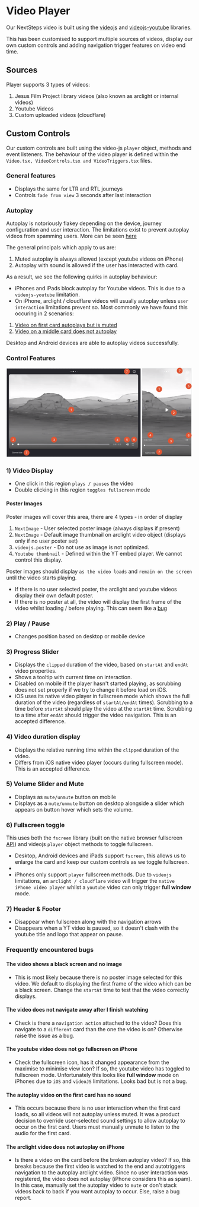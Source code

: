 # Video Player

Our NextSteps video is built using the [videojs](https://github.com/videojs/video.js) and [videojs-youtube](https://github.com/videojs/videojs-youtube) libraries.

This has been customised to support multiple sources of videos, display our own custom controls and adding navigation trigger features on video end time.

## Sources

Player supports 3 types of videos:

1. Jesus Film Project library videos (also known as arclight or internal videos)
2. Youtube Videos
3. Custom uploaded videos (cloudflare)

## Custom Controls

Our custom controls are built using the video-js `player` object, methods and event listeners. The behaviour of the video player is defined within the `Video.tsx, VideoControls.tsx and VideoTriggers.tsx` files.

### General features

- Displays the same for LTR and RTL journeys
- Controls `fade from view` 3 seconds after last interaction

### Autoplay

Autoplay is notoriously flakey depending on the device, journey configuration and user interaction. The limitations exist to prevent autoplay videos from spamming users. More can be seen [here](https://developer.chrome.com/blog/autoplay/)

The general principals which apply to us are:

1. Muted autoplay is always allowed (except youtube videos on iPhone)
2. Autoplay with sound is allowed if the user has interacted with card.

As a result, we see the following quirks in autoplay behaviour:

- iPhones and iPads block autoplay for Youtube videos. This is due to a `videojs-youtube` limitation.
- On iPhone, arclight / cloudflare videos will usually autoplay unless `user interaction` limitations prevent so. Most commonly we have found this occuring in 2 scenarios:

1. [Video on first card autoplays but is muted](#the-autoplay-video-on-the-first-card-has-no-sound)
2. [Video on a middle card does not autoplay](#the-arclight-video-does-not-autoplay-on-iphone)

Desktop and Android devices are able to autoplay videos successfully.

### Control Features

![Desktop and Mobile Custom Controls](./custom-controls.png)

### 1) Video Display

- One click in this region `plays / pauses` the video
- Double clicking in this region `toggles fullscreen` mode

#### **Poster Images**

Poster images will cover this area, there are 4 types - in order of display

1. `NextImage` - User selected poster image (always displays if present)
2. `NextImage` - Default image thumbnail on arclight video object (displays only if no user poster set)
3. `videojs.poster` - Do not use as image is not optimized.
4. `Youtube thumbnail` - Defined within the YT embed player. We cannot control this display.

Poster images should display `as the video loads` and `remain on the screen` until the video starts playing.

- If there is no user selected poster, the arclight and youtube videos display their own default poster.
- If there is no poster at all, the video will display the first frame of the video whilst loading / before playing. This can seem like a [bug](#faqs)

### 2) Play / Pause

- Changes position based on desktop or mobile device

### 3) Progress Slider

- Displays the `clipped` duration of the video, based on `startAt` and `endAt` video properties.
- Shows a tooltip with current time on interaction.
- Disabled on mobile if the player hasn't started playing, as scrubbing does not set properly if we try to change it before load on iOS.
- iOS uses its native video player in fullscreen mode which shows the full duration of the video (regardless of `startAt/endAt` times).
  Scrubbing to a time before `startAt` should play the video at the `startAt` time. Scrubbing to a time after `endAt` should trigger the video navigation. This is an accepted difference.

### 4) Video duration display

- Displays the relative running time within the `clipped` duration of the video.
- Differs from iOS native video player (occurs during fullscreen mode). This is an accepted difference.

### 5) Volume Slider and Mute

- Displays as `mute/unmute` button on mobile
- Displays as a `mute/unmute` button on desktop alongside a slider which appears on button hover which sets the volume.

### 6) Fullscreen toggle

This uses both the `fscreen` library (built on the native browser fullscreen [API](https://caniuse.com/fullscreen)) and videojs `player` object methods to toggle fullscreen.

- Desktop, Android devices and iPads support `fscreen`, this allows us to enlarge the card and keep our custom controls as we toggle fullscreen.
-
- iPhones only support `player` fullscreen methods. Due to `videojs` limitations, an `arclight / cloudflare` video will trigger the `native iPhone video player` whilst a `youtube` video can only trigger **full window** mode.

### 7) Header & Footer

- Disappear when fullscreen along with the navigation arrows
- Disappears when a YT video is paused, so it doesn't clash with the youtube title and logo that appear on pause.

### Frequently encountered bugs

#### **The video shows a black screen and no image**

- This is most likely because there is no poster image selected for this video. We default to displaying the first frame of the video which can be a black screen. Change the `startAt` time to test that the video correctly displays.

#### **The video does not navigate away after I finish watching**

- Check is there a `navigation action` attached to the video? Does this navigate to a `different` card than the one the video is on? Otherwise raise the issue as a bug.

#### **The youtube video does not go fullscreen on iPhone**

- Check the fullscreen icon, has it changed appearance from the maximise to minimise view icon? If so, the youtube video has toggled to fullscreen mode. Unfortunately this looks like **full window** mode on iPhones due to `iOS` and `videoJS` limitations. Looks bad but is not a bug.

#### **The autoplay video on the first card has no sound**

- This occurs because there is no user interaction when the first card loads, so all videos will not autoplay unless muted. It was a product decision to override user-selected sound settings to allow autoplay to occur on the first card. Users must manually unmute to listen to the audio for the first card.

#### **The arclight video does not autoplay on iPhone**

- Is there a video on the card before the broken autoplay video? If so, this breaks because the first video is watched to the end and autotriggers navigation to the autoplay arclight video. Since no user interaction was registered, the video does not autoplay (iPhone considers this as spam). In this case, manually set the autoplay video to `mute` or don't stack videos back to back if you want autoplay to occur. Else, raise a bug report.
